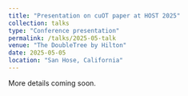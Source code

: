 ```yaml
---
title: "Presentation on cuOT paper at HOST 2025"
collection: talks
type: "Conference presentation"
permalink: /talks/2025-05-talk
venue: "The DoubleTree by Hilton"
date: 2025-05-05
location: "San Hose, California"
---
```


More details coming soon.
